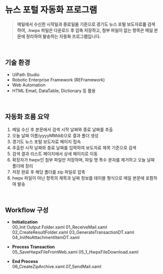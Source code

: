 # 뉴스 포털 자동화 프로그램

> **메일에서 수신한 시작일과 종료일을 기준으로 경기도 뉴스 포털 보도자료를 검색하여, .hwpx 파일은 다운로드 후 압축 저장하고, 첨부 파일이 없는 항목은 메일 본문에 정리하여 발송하는 자동화 프로그램입니다.**

<br>

## 기술 환경

- UiPath Studio
- Robotic Enterprise Framework (REFramework)
- Web Automation
- HTML Email, DataTable, Dictionary 등 활용

<br>

## 자동화 흐름 요약

1. 메일 수신 후 본문에서 검색 시작 날짜와 종료 날짜를 추출
2. 오늘 날짜 이름(yyyyMMdd)으로 결과 폴더 생성
3. 경기도 뉴스 포털 보도자료 페이지 접속
4. 추출한 시작 날짜와 종료 날짜를 입력하여 보도자료 제목 기준으로 검색
5. 검색 결과 리스트 페이지에서 상세 페이지로 이동
6. 확장자가 hwpx인 첨부 파일만 저장하며, 파일 명 특수 문자를 제거하고 오늘 날짜 폴더에 정리
7. 저장 완료 후 해당 폴더를 zip 파일로 압축
8. hwpx 파일이 아닌 항목의 제목과 날짜 정보를 테이블 형식으로 메일 본문에 포함하여 발송

<br>

## Workflow 구성

- **Initialization** <br>
  00_Init Output Folder.xaml
  01_ReceiveMail.xaml
  02_CreateResultFolder.xaml
  03_GenerateTransactionDT.xaml
  04_InitNoAttachmentItemDT.xaml

- **Process Transaction** <br>
  05_SaveHwpxFileFromWeb.xaml
  05_1_HwpxFileDownload.xaml

- **End Process** <br>
  06_CreateZipArchive.xaml
  07_SendMail.xaml

